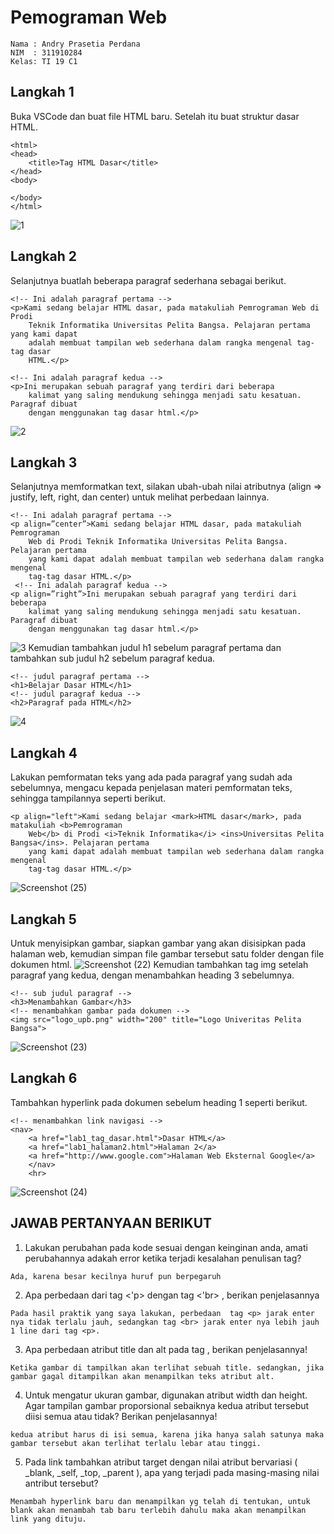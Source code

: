 # Pemograman Web
~~~
Nama : Andry Prasetia Perdana
NIM  : 311910284
Kelas: TI 19 C1
~~~
## Langkah 1
Buka VSCode dan buat file HTML baru. Setelah itu buat struktur dasar HTML.
~~~<!DOCTYPE html>
<html>
<head>
    <title>Tag HTML Dasar</title>
</head>
<body>

</body>
</html>
~~~
![1](https://user-images.githubusercontent.com/81818989/113437473-db9fc280-9410-11eb-904d-c69a15678e4a.png)

## Langkah 2
Selanjutnya buatlah beberapa paragraf sederhana sebagai berikut.
~~~
<!-- Ini adalah paragraf pertama -->
<p>Kami sedang belajar HTML dasar, pada matakuliah Pemrograman Web di Prodi 
    Teknik Informatika Universitas Pelita Bangsa. Pelajaran pertama yang kami dapat 
    adalah membuat tampilan web sederhana dalam rangka mengenal tag-tag dasar 
    HTML.</p>
    
<!-- Ini adalah paragraf kedua -->
<p>Ini merupakan sebuah paragraf yang terdiri dari beberapa 
    kalimat yang saling mendukung sehingga menjadi satu kesatuan. Paragraf dibuat 
    dengan menggunakan tag dasar html.</p>
~~~
![2](https://user-images.githubusercontent.com/81818989/113437586-13a70580-9411-11eb-958f-8f229d34848d.png)

## Langkah 3
Selanjutnya memformatkan text, silakan ubah-ubah nilai atributnya (align => justify, left, right, dan center) untuk melihat perbedaan lainnya.
~~~
<!-- Ini adalah paragraf pertama -->
<p align=”center”>Kami sedang belajar HTML dasar, pada matakuliah Pemrograman 
    Web di Prodi Teknik Informatika Universitas Pelita Bangsa. Pelajaran pertama 
    yang kami dapat adalah membuat tampilan web sederhana dalam rangka mengenal 
    tag-tag dasar HTML.</p>
 <!-- Ini adalah paragraf kedua -->
<p align=”right”>Ini merupakan sebuah paragraf yang terdiri dari beberapa 
    kalimat yang saling mendukung sehingga menjadi satu kesatuan. Paragraf dibuat 
    dengan menggunakan tag dasar html.</p>
~~~
![3](https://user-images.githubusercontent.com/81818989/113438012-ead34000-9411-11eb-8132-56df39cb1a98.png)
Kemudian tambahkan judul h1 sebelum paragraf pertama dan tambahkan sub judul h2 sebelum paragraf kedua.
~~~
<!-- judul paragraf pertama -->
<h1>Belajar Dasar HTML</h1>
<!-- judul paragraf kedua -->
<h2>Paragraf pada HTML</h2>
~~~
![4](https://user-images.githubusercontent.com/81818989/113438717-59fd6400-9413-11eb-8ff9-a8b1ca91335f.png)

## Langkah 4
Lakukan pemformatan teks yang ada pada paragraf yang sudah ada sebelumnya, mengacu kepada penjelasan materi pemformatan teks, sehingga tampilannya seperti berikut.
~~~
<p align="left">Kami sedang belajar <mark>HTML dasar</mark>, pada matakuliah <b>Pemrograman
    Web</b> di Prodi <i>Teknik Informatika</i> <ins>Universitas Pelita Bangsa</ins>. Pelajaran pertama
    yang kami dapat adalah membuat tampilan web sederhana dalam rangka mengenal
    tag-tag dasar HTML.</p>
~~~
![Screenshot (25)](https://user-images.githubusercontent.com/81818989/113439320-8bc2fa80-9414-11eb-889e-4628649fbc52.png)

## Langkah 5
Untuk menyisipkan gambar, siapkan gambar yang akan disisipkan pada halaman web, kemudian simpan file gambar tersebut satu folder dengan file dokumen html.
![Screenshot (22)](https://user-images.githubusercontent.com/81818989/113439369-a5fcd880-9414-11eb-9c91-90e4df01d69d.png)
Kemudian tambahkan tag img setelah paragraf yang kedua, dengan menambahkan heading 3 sebelumnya.
~~~
<!-- sub judul paragraf -->
<h3>Menambahkan Gambar</h3>
<!-- menambahkan gambar pada dokumen -->
<img src="logo_upb.png" width="200" title="Logo Univeritas Pelita Bangsa">
~~~
![Screenshot (23)](https://user-images.githubusercontent.com/81818989/113439439-c6c52e00-9414-11eb-8202-97728753a3d0.png)

## Langkah 6
Tambahkan hyperlink pada dokumen sebelum heading 1 seperti berikut.
~~~
<!-- menambahkan link navigasi -->
<nav>
    <a href="lab1_tag_dasar.html">Dasar HTML</a>
    <a href="lab1_halaman2.html">Halaman 2</a>
    <a href="http://www.google.com">Halaman Web Eksternal Google</a>
    </nav>
    <hr>
~~~
![Screenshot (24)](https://user-images.githubusercontent.com/81818989/113439521-f07e5500-9414-11eb-9f55-ee407cb71de5.png)



## JAWAB PERTANYAAN BERIKUT
1. Lakukan perubahan pada kode sesuai dengan keinginan anda, amati perubahannya adakah error ketika terjadi kesalahan penulisan tag? 
~~~
Ada, karena besar kecilnya huruf pun berpegaruh
~~~

2. Apa perbedaan dari tag <'p> dengan tag <'br> , berikan penjelasannya
~~~
Pada hasil praktik yang saya lakukan, perbedaan  tag <p> jarak enter nya tidak terlalu jauh, sedangkan tag <br> jarak enter nya lebih jauh 1 line dari tag <p>.
~~~
    
3. Apa perbedaan atribut title dan alt pada tag , berikan penjelasannya!
~~~
Ketika gambar di tampilkan akan terlihat sebuah title. sedangkan, jika gambar gagal ditampilkan akan menampilkan teks atribut alt.
~~~

4. Untuk mengatur ukuran gambar, digunakan atribut width dan height. Agar tampilan gambar proporsional sebaiknya kedua atribut tersebut diisi semua atau tidak? Berikan penjelasannya!
~~~
kedua atribut harus di isi semua, karena jika hanya salah satunya maka gambar tersebut akan terlihat terlalu lebar atau tinggi.
~~~

5. Pada link tambahkan atribut target dengan nilai atribut bervariasi ( _blank, _self, _top, _parent ), apa yang terjadi pada masing-masing nilai antribut tersebut?
~~~
Menambah hyperlink baru dan menampilkan yg telah di tentukan, untuk blank akan menambah tab baru terlebih dahulu maka akan menampilkan link yang dituju.
~~~
